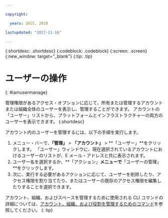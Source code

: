 ```yaml
---

copyright:

  years: 2015, 2018

lastupdated: "2017-11-16"

---
```


{:shortdesc: .shortdesc}
{:codeblock: .codeblock}
{:screen: .screen}
{:new_window: target="_blank"}
{:tip: .tip}

# ユーザーの操作
{: #iamusermanage}

管理権限があるアクセス・オプションに応じて、所有または管理するアカウントまたは組織全体のユーザーを表示し、管理することができます。 アカウントの「ユーザー」リストから、プラットフォームとインフラストラクチャーの両方のユーザーを表示できます。
{:shortdesc}

アカウント内のユーザーを管理するには、以下の手順を実行します。

1. メニュー・バーで、**「管理」** &gt; **「アカウント」** &gt; **「ユーザー」**をクリックします。 「ユーザー」ウィンドウに、現在選択されているアカウントにおけるユーザーのリストが、E メール・アドレスと共に表示されます。
2. ユーザー名を選択するか、**「アクション」**メニューで**「ユーザーの管理」**をクリックします。
3. 次に、実行する必要があるアクションに応じて、ユーザーを削除したり、アクセス権限を割り当てたり、またはユーザーの既存のアクセス権限を編集したりすることを選択できます。

アカウント、組織、およびスペースを管理するために使用される CLI コマンドの詳細については、[アカウント、組織、および役割を管理するためのコマンド](/docs/cli/reference/bluemix_cli/bx_cli.html#bx_commands_acctorg)を参照してください。
{: tip}
